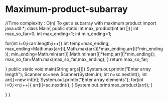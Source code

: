 # Maximum-product-subarray

//Time complexity : O(n)
To get a subarray with maximum product
import java.util.*;
class Main{
public static int max_product(int arr[]){
int max_so_far=0;
int max_ending=1;
int min_ending=1;

for(int i=0;i<arr.length;i++){
int temp=max_ending;
max_ending=Math.max(arr[i],Math.max(arr[i]*max_ending,arr[i]*min_ending));
min_ending=Math.min(arr[i],Math.min(arr[i]*temp,arr[i]*min_ending));
max_so_far=Math.max(max_so_far,max_ending);
}
return max_so_far;

}
public static void main(String args[]){
System.out.println("Enter array length");
Scanner sc=new Scanner(System.in);
int n=sc.nextInt();
int arr[]=new int[n];
System.out.println("Enter array elements");
for(int i=0;i<n;i++){
arr[i]=sc.nextInt();
}
System.out.print(max_product(arr));
}

}
}
